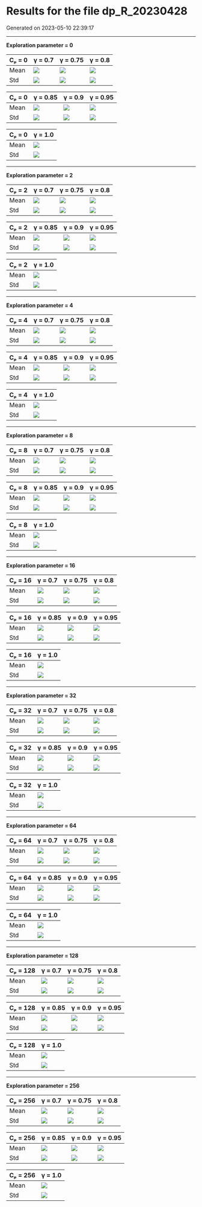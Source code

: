 # Results for the file dp_R_20230428 

Generated on 2023-05-10 22:39:17

---

**Exploration parameter = 0**

| Cₚ = 0 | γ = 0.7 | γ = 0.75 | γ = 0.8 | 
| --- | --- | --- | --- | 
| Mean | ![](fig/dp_Q/mean_g_0.7_cp_0.png) | ![](fig/dp_Q/mean_g_0.75_cp_0.png) | ![](fig/dp_Q/mean_g_0.8_cp_0.png) | 
| Std | ![](fig/dp_Q/std_g_0.7_cp_0.png) | ![](fig/dp_Q/std_g_0.75_cp_0.png) | ![](fig/dp_Q/std_g_0.8_cp_0.png) | 

| Cₚ = 0 | γ = 0.85 | γ = 0.9 | γ = 0.95 | 
| --- | --- | --- | --- | 
| Mean | ![](fig/dp_Q/mean_g_0.85_cp_0.png) | ![](fig/dp_Q/mean_g_0.9_cp_0.png) | ![](fig/dp_Q/mean_g_0.95_cp_0.png) | 
| Std | ![](fig/dp_Q/std_g_0.85_cp_0.png) | ![](fig/dp_Q/std_g_0.9_cp_0.png) | ![](fig/dp_Q/std_g_0.95_cp_0.png) | 

| Cₚ = 0 | γ = 1.0 | 
| --- | --- | 
| Mean | ![](fig/dp_Q/mean_g_1.0_cp_0.png) | 
| Std | ![](fig/dp_Q/std_g_1.0_cp_0.png) | 

---

**Exploration parameter = 2**

| Cₚ = 2 | γ = 0.7 | γ = 0.75 | γ = 0.8 | 
| --- | --- | --- | --- | 
| Mean | ![](fig/dp_Q/mean_g_0.7_cp_2.png) | ![](fig/dp_Q/mean_g_0.75_cp_2.png) | ![](fig/dp_Q/mean_g_0.8_cp_2.png) | 
| Std | ![](fig/dp_Q/std_g_0.7_cp_2.png) | ![](fig/dp_Q/std_g_0.75_cp_2.png) | ![](fig/dp_Q/std_g_0.8_cp_2.png) | 

| Cₚ = 2 | γ = 0.85 | γ = 0.9 | γ = 0.95 | 
| --- | --- | --- | --- | 
| Mean | ![](fig/dp_Q/mean_g_0.85_cp_2.png) | ![](fig/dp_Q/mean_g_0.9_cp_2.png) | ![](fig/dp_Q/mean_g_0.95_cp_2.png) | 
| Std | ![](fig/dp_Q/std_g_0.85_cp_2.png) | ![](fig/dp_Q/std_g_0.9_cp_2.png) | ![](fig/dp_Q/std_g_0.95_cp_2.png) | 

| Cₚ = 2 | γ = 1.0 | 
| --- | --- | 
| Mean | ![](fig/dp_Q/mean_g_1.0_cp_2.png) | 
| Std | ![](fig/dp_Q/std_g_1.0_cp_2.png) | 

---

**Exploration parameter = 4**

| Cₚ = 4 | γ = 0.7 | γ = 0.75 | γ = 0.8 | 
| --- | --- | --- | --- | 
| Mean | ![](fig/dp_Q/mean_g_0.7_cp_4.png) | ![](fig/dp_Q/mean_g_0.75_cp_4.png) | ![](fig/dp_Q/mean_g_0.8_cp_4.png) | 
| Std | ![](fig/dp_Q/std_g_0.7_cp_4.png) | ![](fig/dp_Q/std_g_0.75_cp_4.png) | ![](fig/dp_Q/std_g_0.8_cp_4.png) | 

| Cₚ = 4 | γ = 0.85 | γ = 0.9 | γ = 0.95 | 
| --- | --- | --- | --- | 
| Mean | ![](fig/dp_Q/mean_g_0.85_cp_4.png) | ![](fig/dp_Q/mean_g_0.9_cp_4.png) | ![](fig/dp_Q/mean_g_0.95_cp_4.png) | 
| Std | ![](fig/dp_Q/std_g_0.85_cp_4.png) | ![](fig/dp_Q/std_g_0.9_cp_4.png) | ![](fig/dp_Q/std_g_0.95_cp_4.png) | 

| Cₚ = 4 | γ = 1.0 | 
| --- | --- | 
| Mean | ![](fig/dp_Q/mean_g_1.0_cp_4.png) | 
| Std | ![](fig/dp_Q/std_g_1.0_cp_4.png) | 

---

**Exploration parameter = 8**

| Cₚ = 8 | γ = 0.7 | γ = 0.75 | γ = 0.8 | 
| --- | --- | --- | --- | 
| Mean | ![](fig/dp_Q/mean_g_0.7_cp_8.png) | ![](fig/dp_Q/mean_g_0.75_cp_8.png) | ![](fig/dp_Q/mean_g_0.8_cp_8.png) | 
| Std | ![](fig/dp_Q/std_g_0.7_cp_8.png) | ![](fig/dp_Q/std_g_0.75_cp_8.png) | ![](fig/dp_Q/std_g_0.8_cp_8.png) | 

| Cₚ = 8 | γ = 0.85 | γ = 0.9 | γ = 0.95 | 
| --- | --- | --- | --- | 
| Mean | ![](fig/dp_Q/mean_g_0.85_cp_8.png) | ![](fig/dp_Q/mean_g_0.9_cp_8.png) | ![](fig/dp_Q/mean_g_0.95_cp_8.png) | 
| Std | ![](fig/dp_Q/std_g_0.85_cp_8.png) | ![](fig/dp_Q/std_g_0.9_cp_8.png) | ![](fig/dp_Q/std_g_0.95_cp_8.png) | 

| Cₚ = 8 | γ = 1.0 | 
| --- | --- | 
| Mean | ![](fig/dp_Q/mean_g_1.0_cp_8.png) | 
| Std | ![](fig/dp_Q/std_g_1.0_cp_8.png) | 

---

**Exploration parameter = 16**

| Cₚ = 16 | γ = 0.7 | γ = 0.75 | γ = 0.8 | 
| --- | --- | --- | --- | 
| Mean | ![](fig/dp_Q/mean_g_0.7_cp_16.png) | ![](fig/dp_Q/mean_g_0.75_cp_16.png) | ![](fig/dp_Q/mean_g_0.8_cp_16.png) | 
| Std | ![](fig/dp_Q/std_g_0.7_cp_16.png) | ![](fig/dp_Q/std_g_0.75_cp_16.png) | ![](fig/dp_Q/std_g_0.8_cp_16.png) | 

| Cₚ = 16 | γ = 0.85 | γ = 0.9 | γ = 0.95 | 
| --- | --- | --- | --- | 
| Mean | ![](fig/dp_Q/mean_g_0.85_cp_16.png) | ![](fig/dp_Q/mean_g_0.9_cp_16.png) | ![](fig/dp_Q/mean_g_0.95_cp_16.png) | 
| Std | ![](fig/dp_Q/std_g_0.85_cp_16.png) | ![](fig/dp_Q/std_g_0.9_cp_16.png) | ![](fig/dp_Q/std_g_0.95_cp_16.png) | 

| Cₚ = 16 | γ = 1.0 | 
| --- | --- | 
| Mean | ![](fig/dp_Q/mean_g_1.0_cp_16.png) | 
| Std | ![](fig/dp_Q/std_g_1.0_cp_16.png) | 

---

**Exploration parameter = 32**

| Cₚ = 32 | γ = 0.7 | γ = 0.75 | γ = 0.8 | 
| --- | --- | --- | --- | 
| Mean | ![](fig/dp_Q/mean_g_0.7_cp_32.png) | ![](fig/dp_Q/mean_g_0.75_cp_32.png) | ![](fig/dp_Q/mean_g_0.8_cp_32.png) | 
| Std | ![](fig/dp_Q/std_g_0.7_cp_32.png) | ![](fig/dp_Q/std_g_0.75_cp_32.png) | ![](fig/dp_Q/std_g_0.8_cp_32.png) | 

| Cₚ = 32 | γ = 0.85 | γ = 0.9 | γ = 0.95 | 
| --- | --- | --- | --- | 
| Mean | ![](fig/dp_Q/mean_g_0.85_cp_32.png) | ![](fig/dp_Q/mean_g_0.9_cp_32.png) | ![](fig/dp_Q/mean_g_0.95_cp_32.png) | 
| Std | ![](fig/dp_Q/std_g_0.85_cp_32.png) | ![](fig/dp_Q/std_g_0.9_cp_32.png) | ![](fig/dp_Q/std_g_0.95_cp_32.png) | 

| Cₚ = 32 | γ = 1.0 | 
| --- | --- | 
| Mean | ![](fig/dp_Q/mean_g_1.0_cp_32.png) | 
| Std | ![](fig/dp_Q/std_g_1.0_cp_32.png) | 

---

**Exploration parameter = 64**

| Cₚ = 64 | γ = 0.7 | γ = 0.75 | γ = 0.8 | 
| --- | --- | --- | --- | 
| Mean | ![](fig/dp_Q/mean_g_0.7_cp_64.png) | ![](fig/dp_Q/mean_g_0.75_cp_64.png) | ![](fig/dp_Q/mean_g_0.8_cp_64.png) | 
| Std | ![](fig/dp_Q/std_g_0.7_cp_64.png) | ![](fig/dp_Q/std_g_0.75_cp_64.png) | ![](fig/dp_Q/std_g_0.8_cp_64.png) | 

| Cₚ = 64 | γ = 0.85 | γ = 0.9 | γ = 0.95 | 
| --- | --- | --- | --- | 
| Mean | ![](fig/dp_Q/mean_g_0.85_cp_64.png) | ![](fig/dp_Q/mean_g_0.9_cp_64.png) | ![](fig/dp_Q/mean_g_0.95_cp_64.png) | 
| Std | ![](fig/dp_Q/std_g_0.85_cp_64.png) | ![](fig/dp_Q/std_g_0.9_cp_64.png) | ![](fig/dp_Q/std_g_0.95_cp_64.png) | 

| Cₚ = 64 | γ = 1.0 | 
| --- | --- | 
| Mean | ![](fig/dp_Q/mean_g_1.0_cp_64.png) | 
| Std | ![](fig/dp_Q/std_g_1.0_cp_64.png) | 

---

**Exploration parameter = 128**

| Cₚ = 128 | γ = 0.7 | γ = 0.75 | γ = 0.8 | 
| --- | --- | --- | --- | 
| Mean | ![](fig/dp_Q/mean_g_0.7_cp_128.png) | ![](fig/dp_Q/mean_g_0.75_cp_128.png) | ![](fig/dp_Q/mean_g_0.8_cp_128.png) | 
| Std | ![](fig/dp_Q/std_g_0.7_cp_128.png) | ![](fig/dp_Q/std_g_0.75_cp_128.png) | ![](fig/dp_Q/std_g_0.8_cp_128.png) | 

| Cₚ = 128 | γ = 0.85 | γ = 0.9 | γ = 0.95 | 
| --- | --- | --- | --- | 
| Mean | ![](fig/dp_Q/mean_g_0.85_cp_128.png) | ![](fig/dp_Q/mean_g_0.9_cp_128.png) | ![](fig/dp_Q/mean_g_0.95_cp_128.png) | 
| Std | ![](fig/dp_Q/std_g_0.85_cp_128.png) | ![](fig/dp_Q/std_g_0.9_cp_128.png) | ![](fig/dp_Q/std_g_0.95_cp_128.png) | 

| Cₚ = 128 | γ = 1.0 | 
| --- | --- | 
| Mean | ![](fig/dp_Q/mean_g_1.0_cp_128.png) | 
| Std | ![](fig/dp_Q/std_g_1.0_cp_128.png) | 

---

**Exploration parameter = 256**

| Cₚ = 256 | γ = 0.7 | γ = 0.75 | γ = 0.8 | 
| --- | --- | --- | --- | 
| Mean | ![](fig/dp_Q/mean_g_0.7_cp_256.png) | ![](fig/dp_Q/mean_g_0.75_cp_256.png) | ![](fig/dp_Q/mean_g_0.8_cp_256.png) | 
| Std | ![](fig/dp_Q/std_g_0.7_cp_256.png) | ![](fig/dp_Q/std_g_0.75_cp_256.png) | ![](fig/dp_Q/std_g_0.8_cp_256.png) | 

| Cₚ = 256 | γ = 0.85 | γ = 0.9 | γ = 0.95 | 
| --- | --- | --- | --- | 
| Mean | ![](fig/dp_Q/mean_g_0.85_cp_256.png) | ![](fig/dp_Q/mean_g_0.9_cp_256.png) | ![](fig/dp_Q/mean_g_0.95_cp_256.png) | 
| Std | ![](fig/dp_Q/std_g_0.85_cp_256.png) | ![](fig/dp_Q/std_g_0.9_cp_256.png) | ![](fig/dp_Q/std_g_0.95_cp_256.png) | 

| Cₚ = 256 | γ = 1.0 | 
| --- | --- | 
| Mean | ![](fig/dp_Q/mean_g_1.0_cp_256.png) | 
| Std | ![](fig/dp_Q/std_g_1.0_cp_256.png) | 

